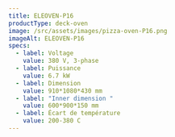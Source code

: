 ```yaml
---
title: ELEOVEN-P16
productType: deck-oven
image: /src/assets/images/pizza-oven-P16.png
imageAlt: ELEOVEN-P16
specs:
  - label: Voltage
    value: 380 V, 3-phase
  - label: Puissance
    value: 6.7 kW
  - label: Dimension
    value: 910*1080*430 mm
  - label: "Inner dimension "
    value: 600*900*150 mm
  - label: Écart de température
    value: 200-380 C
---
```


